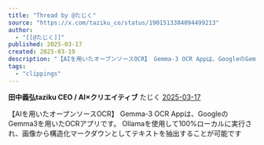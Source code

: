 ```yaml
---
title: "Thread by @たじく"
source: "https://x.com/taziku_co/status/1901513384094499213"
author:
  - "[[@たじく]]"
published: 2025-03-17
created: 2025-03-19
description: "【AIを用いたオープンソースOCR】 Gemma-3 OCR Appは、GoogleのGemma3を用いたOCRアプリです。 Ollamaを使用して100%ローカルに実行され、画像から構造化マークダウンとしてテキストを抽出することが可能です 。"
tags:
  - "clippings"
---
```

**田中義弘taziku CEO / AI×クリエイティブ** たじく [2025-03-17](https://x.com/taziku_co/status/1901513384094499213)

【AIを用いたオープンソースOCR】 Gemma-3 OCR Appは、GoogleのGemma3を用いたOCRアプリです。 Ollamaを使用して100%ローカルに実行され、画像から構造化マークダウンとしてテキストを抽出することが可能です

